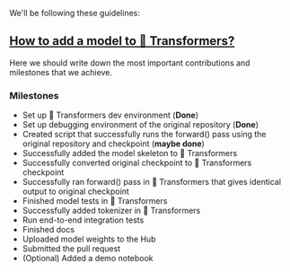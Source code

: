 We'll be following these guidelines: 
##  [How to add a model to 🤗 Transformers?](https://huggingface.co/docs/transformers/add_new_model)

Here we should write down the most important contributions and milestones that we achieve.

### Milestones
- Set up 🤗 Transformers dev environment    (**Done**)
- Set up debugging environment of the original repository   (**Done**)
- Created script that successfully runs the forward() pass using the original repository and checkpoint (**maybe done**)
- Successfully added the model skeleton to 🤗 Transformers
- Successfully converted original checkpoint to 🤗 Transformers checkpoint
- Successfully ran forward() pass in 🤗 Transformers that gives identical output to original checkpoint
- Finished model tests in 🤗 Transformers
- Successfully added tokenizer in 🤗 Transformers
- Run end-to-end integration tests
- Finished docs
- Uploaded model weights to the Hub
- Submitted the pull request
- (Optional) Added a demo notebook